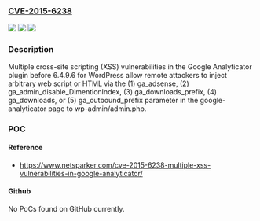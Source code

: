 ### [CVE-2015-6238](https://cve.mitre.org/cgi-bin/cvename.cgi?name=CVE-2015-6238)
![](https://img.shields.io/static/v1?label=Product&message=n%2Fa&color=blue)
![](https://img.shields.io/static/v1?label=Version&message=n%2Fa&color=blue)
![](https://img.shields.io/static/v1?label=Vulnerability&message=n%2Fa&color=brighgreen)

### Description

Multiple cross-site scripting (XSS) vulnerabilities in the Google Analyticator plugin before 6.4.9.6 for WordPress allow remote attackers to inject arbitrary web script or HTML via the (1) ga_adsense, (2) ga_admin_disable_DimentionIndex, (3) ga_downloads_prefix, (4) ga_downloads, or (5) ga_outbound_prefix parameter in the google-analyticator page to wp-admin/admin.php.

### POC

#### Reference
- https://www.netsparker.com/cve-2015-6238-multiple-xss-vulnerabilities-in-google-analyticator/

#### Github
No PoCs found on GitHub currently.


